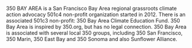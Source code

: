 350 BAY AREA is a San Francisco Bay Area regional grassroots climate action advocacy 501c4 non-profit organization started in 2012. There is an associated 501c3 non-profit: 350 Bay Area Climate Education Fund. 350 Bay Area is inspired by 350.org, but has no legal connection. 350 Bay Area is associated with several local 350 groups, including 350 San Francisco, 350 Marin, 350 East Bay and 350 Sonoma and also Sunflower Alliance.

